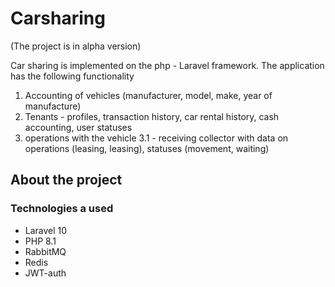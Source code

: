 # Carsharing

(The project is in alpha version)

Car sharing is implemented on the php - Laravel framework. The application has the following functionality
1. Accounting of vehicles (manufacturer, model, make, year of manufacture)
2. Tenants - profiles, transaction history, car rental history, cash accounting, user statuses
3. operations with the vehicle
3.1 - receiving collector with data on operations (leasing, leasing), statuses (movement, waiting)

## About the project
### Technologies a used

- Laravel 10
- PHP 8.1
- RabbitMQ
- Redis
- JWT-auth


